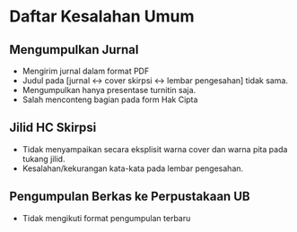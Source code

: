 # Daftar Kesalahan Umum

## Mengumpulkan Jurnal

- Mengirim jurnal dalam format PDF
- Judul pada [jurnal ↔ cover skirpsi ↔ lembar pengesahan] tidak sama.
- Mengumpulkan hanya presentase turnitin saja.
- Salah menconteng bagian pada form Hak Cipta

## Jilid HC Skirpsi
- Tidak menyampaikan secara eksplisit warna cover dan warna pita pada tukang jilid.
- Kesalahan/kekurangan kata-kata pada lembar pengesahan.

## Pengumpulan Berkas ke Perpustakaan UB
- Tidak mengikuti format pengumpulan terbaru



